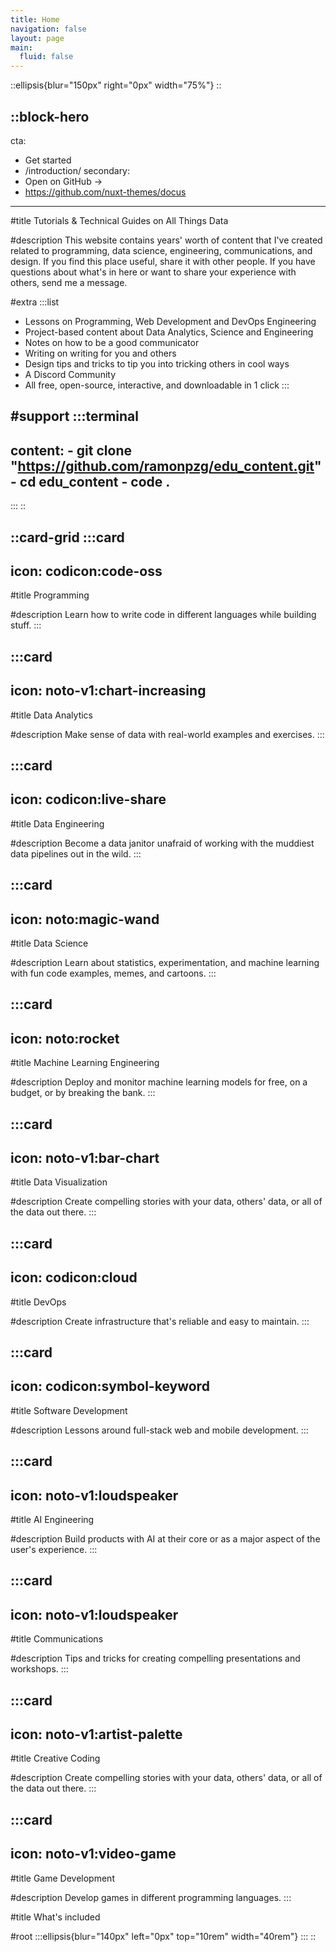 ```yaml
---
title: Home
navigation: false
layout: page
main:
  fluid: false
---
```


::ellipsis{blur="150px" right="0px" width="75%"}
::

::block-hero
---
cta:
  - Get started
  - /introduction/
secondary:
  - Open on GitHub →
  - https://github.com/nuxt-themes/docus
---
#title
Tutorials & Technical Guides on All Things Data

#description
This website contains years' worth of content that I've created related to programming, data science, engineering, communications, and design. If you find this place useful, share it with other people. If you have questions about what's in here or want to share your experience with others, send me a message.

#extra
  :::list
  - Lessons on Programming, Web Development and DevOps Engineering
  - Project-based content about Data Analytics, Science and Engineering
  - Notes on how to be a good communicator
  - Writing on writing for you and others
  - Design tips and tricks to tip you into tricking others in cool ways
  - A Discord Community
  - All free, open-source, interactive, and downloadable in 1 click
  :::

#support
  :::terminal
  ---
  content:
    - git clone "https://github.com/ramonpzg/edu_content.git"
    - cd edu_content
    - code .
  ---
  :::
::

::card-grid
  :::card
  ---
  icon: codicon:code-oss
  ---
  #title
  Programming
  
  #description
  Learn how to write code in different languages while building stuff.
  :::

  :::card
  ---
  icon: noto-v1:chart-increasing
  ---
  #title
  Data Analytics
  
  #description
  Make sense of data with real-world examples and exercises.
  :::

  :::card
  ---
  icon: codicon:live-share
  ---
  #title
  Data Engineering
  
  #description
  Become a data janitor unafraid of working with the muddiest data pipelines out in the wild.
  :::

  :::card
  ---
  icon: noto:magic-wand
  ---
  #title
  Data Science
  
  #description
  Learn about statistics, experimentation, and machine learning with fun code examples, memes, and cartoons.
  :::

  :::card
  ---
  icon: noto:rocket
  ---
  #title
  Machine Learning Engineering
  
  #description
  Deploy and monitor machine learning models for free, on a budget, or by breaking the bank.
  :::

  :::card
  ---
  icon: noto-v1:bar-chart
  ---
  #title
  Data Visualization
  
  #description
  Create compelling stories with your data, others' data, or all of the data out there.
  :::

  :::card
  ---
  icon: codicon:cloud
  ---
  #title
  DevOps
  
  #description
  Create infrastructure that's reliable and easy to maintain.
  :::

  :::card
  ---
  icon: codicon:symbol-keyword
  ---
  #title
  Software Development
  
  #description
  Lessons around full-stack web and mobile development.
  :::

  :::card
  ---
  icon: noto-v1:loudspeaker
  ---
  #title
  AI Engineering
  
  #description
  Build products with AI at their core or as a major aspect of the user's experience.
  :::

  :::card
  ---
  icon: noto-v1:loudspeaker
  ---
  #title
  Communications
  
  #description
  Tips and tricks for creating compelling presentations and workshops.
  :::

  :::card
  ---
  icon: noto-v1:artist-palette
  ---
  #title
  Creative Coding
  
  #description
  Create compelling stories with your data, others' data, or all of the data out there.
  :::

  :::card
  ---
  icon: noto-v1:video-game
  ---
  #title
  Game Development
  
  #description
  Develop games in different programming languages.
  :::

#title
What's included

#root
  :::ellipsis{blur="140px" left="0px" top="10rem" width="40rem"}
  :::
::
